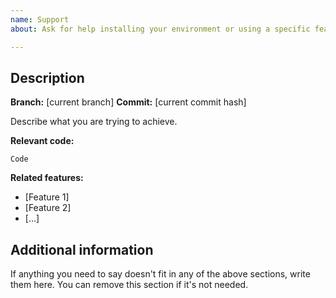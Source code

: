 ```yaml
---
name: Support
about: Ask for help installing your environment or using a specific feature

---
```


## Description

**Branch:** [current branch]
**Commit:** [current commit hash]

Describe what you are trying to achieve.

**Relevant code:**

```
Code
```

**Related features:**  
 
* [Feature 1]
* [Feature 2]
* [...]

## Additional information

If anything you need to say doesn't fit in any of the above sections, write them here. You can remove this section if it's not needed.
